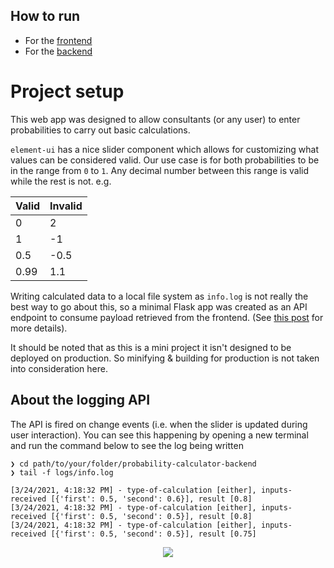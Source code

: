 ## How to run

- For the [frontend](./frontend/README.md)
- For the [backend](./backend/README.md)

# Project setup

This web app was designed to allow consultants (or any user) to enter probabilities to carry out basic calculations.

`element-ui` has a nice slider component which allows for customizing what values can be considered valid. Our use case is for both probabilities to be in the range from `0` to `1`. Any decimal number between this range is valid while the rest is not. e.g.

| Valid | Invalid |
| ----- | ------- |
| 0     | 2       |
| 1     | -1      |
| 0.5   | -0.5    |
| 0.99  | 1.1     |

Writing calculated data to a local file system as `info.log` is not really the best way to go about this, so a minimal Flask app was created as an API endpoint to consume payload retrieved from the frontend. (See [this post](https://stackoverflow.com/a/46467999/4477547) for more details).

It should be noted that as this is a mini project it isn't designed to be deployed on production. So minifying & building for production is not taken into consideration here.

## About the logging API

The API is fired on change events (i.e. when the slider is updated during user interaction). You can see this happening by opening a new terminal and run the command below to see the log being written

```
❯ cd path/to/your/folder/probability-calculator-backend
❯ tail -f logs/info.log

[3/24/2021, 4:18:32 PM] - type-of-calculation [either], inputs-received [{'first': 0.5, 'second': 0.6}], result [0.8]
[3/24/2021, 4:18:32 PM] - type-of-calculation [either], inputs-received [{'first': 0.5, 'second': 0.5}], result [0.8]
[3/24/2021, 4:18:32 PM] - type-of-calculation [either], inputs-received [{'first': 0.5, 'second': 0.5}], result [0.75]
```

<p align="center">
  <img src="../logging-sample.gif">
</p>
